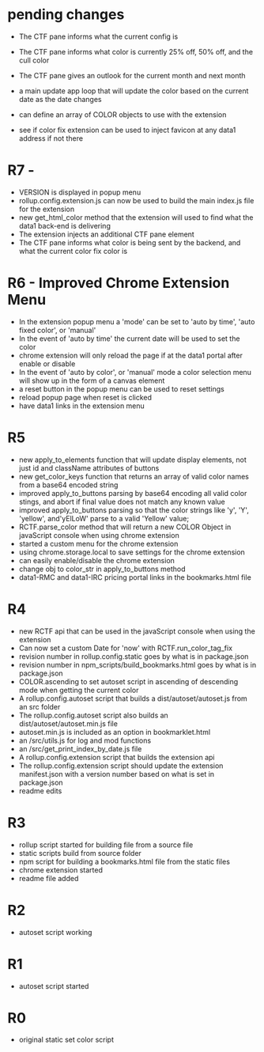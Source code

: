 # pending changes


* The CTF pane informs what the current config is
* The CTF pane informs what color is currently 25% off, 50% off, and the cull color
* The CTF pane gives an outlook for the current month and next month

* a main update app loop that will update the color based on the current date as the date changes

* can define an array of COLOR objects to use with the extension
* see if color fix extension can be used to inject favicon at any data1 address if not there

# R7 - 
* VERSION is displayed in popup menu
* rollup.config.extension.js can now be used to build the main index.js file for the extension
* new get\_html\_color method that the extension will used to find what the data1 back-end is delivering
* The extension injects an additional CTF pane element
* The CTF pane informs what color is being sent by the backend, and what the current color fix color is

# R6 - Improved Chrome Extension Menu
* In the extension popup menu a 'mode' can be set to 'auto by time', 'auto fixed color', or 'manual'
* In the event of 'auto by time' the current date will be used to set the color
* chrome extension will only reload the page if at the data1 portal after enable or disable
* In the event of 'auto by color', or 'manual' mode a color selection menu will show up in the form of a canvas element
* a reset button in the popup menu can be used to reset settings
* reload popup page when reset is clicked
* have data1 links in the extension menu

# R5
* new apply\_to\_elements function that will update display elements, not just id and className attributes of buttons
* new get\_color\_keys function that returns an array of valid color names from a base64 encoded string
* improved apply\_to\_buttons parsing by base64 encoding all valid color stings, and abort if final value does not match any known value
* improved apply\_to\_buttons parsing so that the color strings like 'y', 'Y', 'yellow', and'yElLoW' parse to a valid 'Yellow' value;
* RCTF.parse_color method that will return a new COLOR Object in javaScript console when using chrome extension
* started a custom menu for the chrome extension
* using chrome.storage.local to save settings for the chrome extension
* can easily enable/disable the chrome extension 
* change obj to color\_str in apply\_to\_buttons method
* data1-RMC and data1-IRC pricing portal links in the bookmarks.html file

# R4
* new RCTF api that can be used in the javaScript console when using the extension
* Can now set a custom Date for 'now' with RCTF.run\_color\_tag\_fix
* revision number in rollup.config.static goes by what is in package.json
* revision number in npm\_scripts/build_bookmarks.html goes by what is in package.json
* COLOR.ascending to set autoset script in ascending of descending mode when getting the current color
* A rollup.config.autoset script that builds a dist/autoset/autoset.js from an src folder
* The rollup.config.autoset script also builds an dist/autoset/autoset.min.js file
* autoset.min.js is included as an option in bookmarklet.html
* an /src/utils.js for log and mod functions
* an /src/get\_print\_index\_by\_date.js file
* A rollup.config.extension script that builds the extension api
* The rollup.config.extension script should update the extension manifest.json with a version number based on what is set in package.json
* readme edits

# R3
* rollup script started for building file from a source file
* static scripts build from source folder
* npm script for building a bookmarks.html file from the static files
* chrome extension started
* readme file added

# R2
* autoset script working

# R1
* autoset script started

# R0
* original static set color script



